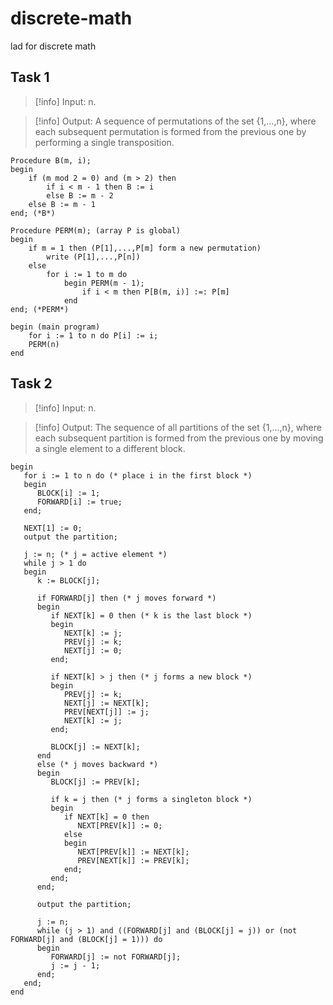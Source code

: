 # discrete-math

lad for discrete math

## Task 1

> [!info] Input:
> n.

> [!info] Output:
> A sequence of permutations of the set {1,...,n}, where each subsequent permutation is formed from the previous one by performing a single transposition.

```pseudo code
Procedure B(m, i);
begin
    if (m mod 2 = 0) and (m > 2) then
        if i < m - 1 then B := i
        else B := m - 2
    else B := m - 1
end; (*B*)

Procedure PERM(m); (array P is global)
begin
    if m = 1 then (P[1],...,P[m] form a new permutation)
        write (P[1],...,P[n])
    else
        for i := 1 to m do
            begin PERM(m - 1);
                if i < m then P[B(m, i)] :=: P[m]
            end
end; (*PERM*)

begin (main program)
    for i := 1 to n do P[i] := i;
    PERM(n)
end
```

## Task 2

> [!info] Input:
> n.

> [!info] Output:
> The sequence of all partitions of the set {1,...,n}, where each subsequent partition is formed from the previous one by moving a single element to a different block.

```pseudo code
begin
   for i := 1 to n do (* place i in the first block *)
   begin
      BLOCK[i] := 1;
      FORWARD[i] := true;
   end;

   NEXT[1] := 0;
   output the partition;

   j := n; (* j = active element *)
   while j > 1 do
   begin
      k := BLOCK[j];
      
      if FORWARD[j] then (* j moves forward *)
      begin
         if NEXT[k] = 0 then (* k is the last block *)
         begin
            NEXT[k] := j;
            PREV[j] := k;
            NEXT[j] := 0;
         end;
         
         if NEXT[k] > j then (* j forms a new block *)
         begin
            PREV[j] := k;
            NEXT[j] := NEXT[k];
            PREV[NEXT[j]] := j;
            NEXT[k] := j;
         end;
         
         BLOCK[j] := NEXT[k];
      end
      else (* j moves backward *)
      begin
         BLOCK[j] := PREV[k];
         
         if k = j then (* j forms a singleton block *)
         begin
            if NEXT[k] = 0 then
               NEXT[PREV[k]] := 0;
            else
            begin
               NEXT[PREV[k]] := NEXT[k];
               PREV[NEXT[k]] := PREV[k];
            end;
         end;
      end;
      
      output the partition;
      
      j := n;
      while (j > 1) and ((FORWARD[j] and (BLOCK[j] = j)) or (not FORWARD[j] and (BLOCK[j] = 1))) do
      begin
         FORWARD[j] := not FORWARD[j];
         j := j - 1;
      end;
   end;
end
```